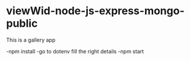 # viewWid-node-js-express-mongo-public
This is a gallery app

-npm install
-go to dotenv fill the right details
-npm start
